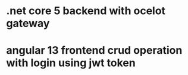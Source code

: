# .net core 5 backend with ocelot gateway
# angular 13 frontend crud operation with login using jwt token 
